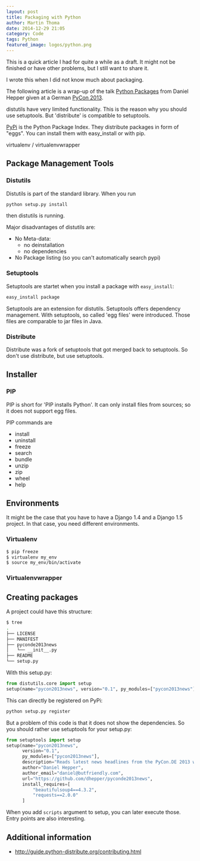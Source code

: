 ```yaml
---
layout: post
title: Packaging with Python
author: Martin Thoma
date: 2014-12-29 21:05
category: Code
tags: Python
featured_image: logos/python.png
---
```


<div class="info">This is a quick article I had for quite a while as a draft. It might not be finished or have other problems, but I still want to share it.

I wrote this when I did not know much about packaging.</div>

The following article is a wrap-up of the talk [Python Packages](https://www.youtube.com/watch?v=MSs3QmHhvpE)
from Daniel Hepper given at a German [PyCon 2013](https://2013.de.pycon.org/schedule/sessions/15/).

distutils have very limited functionality. This is the reason why you should
use setuptools. But 'distribute' is compatible to setuptools.

[PyPi](https://pypi.python.org/pypi) is the Python Package Index. They distribute
packages in form of "eggs". You can install them with easy_install or with pip.

virtualenv / virtualenvwrapper

## Package Management Tools

### Distutils
Distutils is part of the standard library. When you run

```bash
python setup.py install
```

then distutils is running.

Major disadvantages of distutils are:

* No Meta-data:
  * no deinstallation
  * no dependencies
* No Package listing (so you can't automatically search pypi)

### Setuptools
Setuptools are startet when you install a package with `easy_install`:

```bash
easy_install package
```

Setuptools are an extension for distutils. Setuptools offers dependency management.
With setuptools, so called 'egg files' were introduced. Those files are comparable
to jar files in Java.

### Distribute

Distribute was a fork of setuptools that got merged back to setuptools. So 
don't use distribute, but use setuptools.

## Installer

### PIP
PIP is short for 'PIP installs Python'. It can only install files from sources;
so it does not support egg files.

PIP commands are

* install
* uninstall
* freeze
* search
* bundle
* unzip
* zip
* wheel
* help

## Environments
It might be the case that you have to have a Django 1.4 and a Django 1.5 project.
In that case, you need different environments.

### Virtualenv
```bash
$ pip freeze
$ virtualenv my_env
$ source my_env/bin/activate
```

### Virtualenvwrapper

## Creating packages

A project could have this structure:

```bash
$ tree
.
├── LICENSE
├── MANIFEST
├── pyconde2013news
│   └── __init__.py
├── README
└── setup.py

```

With this setup.py:

```python
from distutils.core import setup
setup(name="pycon2013news", version="0.1", py_modules=["pycon2013news"],)
```

This can directly be registered on PyPi:

```bash
python setup.py register
```

But a problem of this code is that it does not show the dependencies. So you
should rather use setuptools for your setup.py:

```python
from setuptools import setup
setup(name="pycon2013news",
      version="0.1",
      py_modules=["pycon2013news"],
      description="Reads latest news headlines from the PyCon.DE 2013 website")
      author="Daniel Hepper",
      author_email="daniel@butfriendly.com",
      url="https://github.com/dhepper/pyconde2013news",
      install_requires=[
          "beautifulsoup4==4.3.2",
          "requests==2.0.0"
      ]
```

When you add `scripts` argument to setup, you can later execute those.
Entry points are also interesting.


## Additional information

* http://guide.python-distribute.org/contributing.html